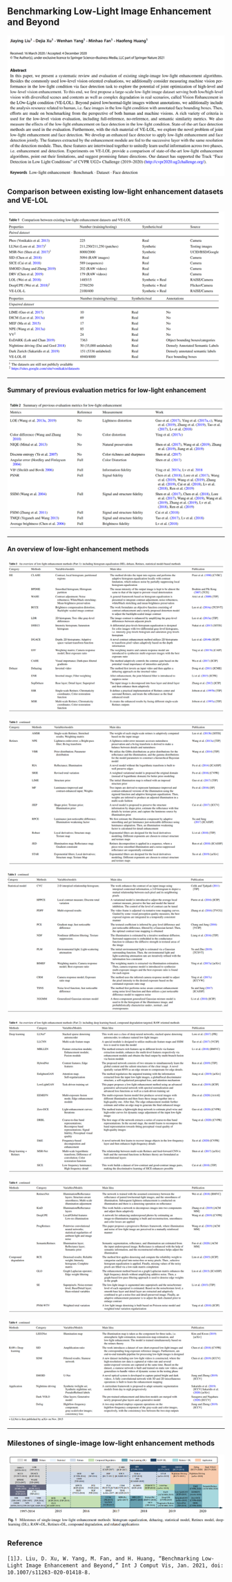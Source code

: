 ## Benchmarking Low-Light Image Enhancement and Beyond

![image-20210120122452499](recommended.assets/abstract1.png)



### **Comparison between existing low-light enhancement datasets and VE-LOL**  

![VE-LOL_comparison](recommended.assets/VE-LOL_comparison.png)

---



#### **Summary of previous evaluation metrics for low-light enhancement**

![VE-LOL_metrics](recommended.assets/VE-LOL_metrics.png)

---



#### **An overview of low-light enhancement methods**

![VE-LOL_method1](recommended.assets/VE-LOL_method1.png)

![VE-LOL_method2](recommended.assets/VE-LOL_method2.png)

![VE-LOL_method3](recommended.assets/VE-LOL_method3.png)

![VE-LOL_method4](recommended.assets/VE-LOL_method4.png)

![VE-LOL_method5](recommended.assets/VE-LOL_method5.png)

![VE-LOL_method6](recommended.assets/VE-LOL_method6.png)

---



### Milestones of single-image low-light enhancement methods

![VE-LOL_milestone](recommended.assets/VE-LOL_milestone.png)

### Reference

```
[1]J. Liu, D. Xu, W. Yang, M. Fan, and H. Huang, “Benchmarking Low-Light Image Enhancement and Beyond,” Int J Comput Vis, Jan. 2021, doi: 10.1007/s11263-020-01418-8.

```

